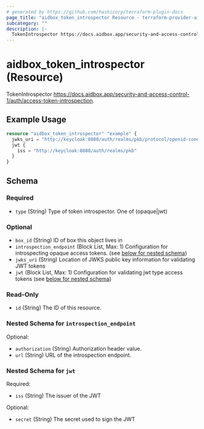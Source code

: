 ```yaml
---
# generated by https://github.com/hashicorp/terraform-plugin-docs
page_title: "aidbox_token_introspector Resource - terraform-provider-aidbox"
subcategory: ""
description: |-
  TokenIntrospector https://docs.aidbox.app/security-and-access-control-1/auth/access-token-introspection.
---
```


# aidbox_token_introspector (Resource)

TokenIntrospector https://docs.aidbox.app/security-and-access-control-1/auth/access-token-introspection.

## Example Usage

```terraform
resource "aidbox_token_introspector" "example" {
  jwks_uri = "http://keycloak:8080/auth/realms/pkb/protocol/openid-connect/certs"
  jwt {
    iss = "http://keycloak:8080/auth/realms/pkb"
  }
}
```

<!-- schema generated by tfplugindocs -->
## Schema

### Required

- `type` (String) Type of token introspector. One of (opaque|jwt)

### Optional

- `box_id` (String) ID of box this object lives in
- `introspection_endpoint` (Block List, Max: 1) Configuration for introspecting opaque access tokens. (see [below for nested schema](#nestedblock--introspection_endpoint))
- `jwks_uri` (String) Location of JWKS public key information for validating JWT tokens
- `jwt` (Block List, Max: 1) Configuration for validating jwt type access tokens (see [below for nested schema](#nestedblock--jwt))

### Read-Only

- `id` (String) The ID of this resource.

<a id="nestedblock--introspection_endpoint"></a>
### Nested Schema for `introspection_endpoint`

Optional:

- `authorization` (String) Authorization header value.
- `url` (String) URL of the introspection endpoint.


<a id="nestedblock--jwt"></a>
### Nested Schema for `jwt`

Required:

- `iss` (String) The issuer of the JWT

Optional:

- `secret` (String) The secret used to sign the JWT


